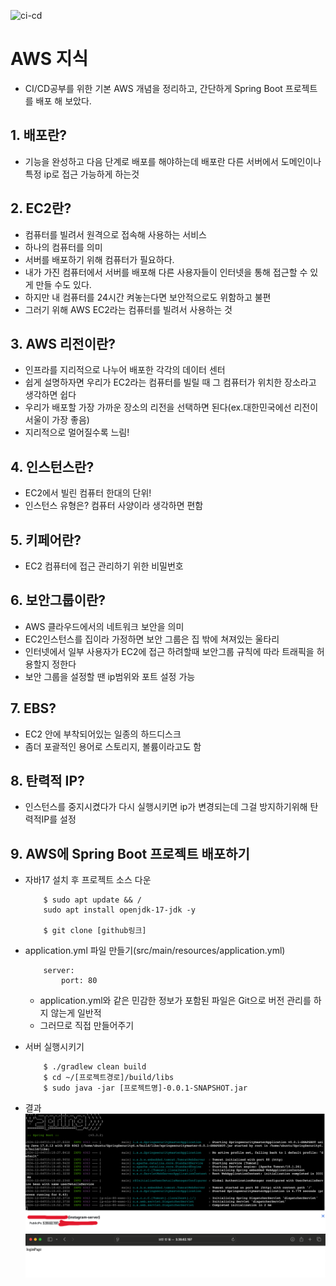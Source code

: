 ![ci-cd](https://github.com/user-attachments/assets/20f71753-d6da-457e-8dab-62bb79cb998e)

# AWS 지식
- CI/CD공부를 위한 기본 AWS 개념을 정리하고, 간단하게 Spring Boot 프로젝트를 배포 해 보았다.

## 1. 배포란?
- 기능을 완성하고 다음 단계로 배포를 해야하는데 배포란 다른 서버에서 도메인이나 특정 ip로 접근 가능하게 하는것

## 2. EC2란?
- 컴퓨터를 빌려서 원격으로 접속해 사용하는 서비스
- 하나의 컴퓨터를 의미 
- 서버를 배포하기 위해 컴퓨터가 필요하다.
- 내가 가진 컴퓨터에서 서버를 배포해 다른 사용자들이 인터넷을 통해 접근할 수 있게 만들 수도 있다.
- 하지만 내 컴퓨터를 24시간 켜놓는다면 보안적으로도 위함하고 불편
- 그러기 위해 AWS EC2라는 컴퓨터를 빌려서 사용하는 것

## 3. AWS 리전이란?
- 인프라를 지리적으로 나누어 배포한 각각의 데이터 센터
- 쉽게 설명하자면 우리가 EC2라는 컴퓨터를 빌릴 때 그 컴퓨터가 위치한 장소라고 생각하면 쉽다
- 우리가 배포할 가장 가까운 장소의 리전을 선택하면 된다(ex.대한민국에선 리전이 서울이 가장 좋음)
- 지리적으로 멀어질수록 느림!

## 4. 인스턴스란?
- EC2에서 빌린 컴퓨터 한대의 단위!
- 인스턴스 유형은? 컴퓨터 사양이라 생각하면 편함

## 5. 키페어란?
- EC2 컴퓨터에 접근 관리하기 위한 비밀번호

## 6. 보안그룹이란?
- AWS 클라우드에서의 네트워크 보안을 의미
- EC2인스턴스를 집이라 가정하면 보안 그룹은 집 밖에 쳐져있는 울타리
- 인터넷에서 일부 사용자가 EC2에 접근 하려할때 보안그룹 규칙에 따라 트래픽을 허용할지 정한다
- 보안 그룹을 설정할 땐 ip범위와 포트 설정 가능

## 7. EBS?
- EC2 안에 부착되어있는 일종의 하드디스크
- 좀더 포괄적인 용어로 스토리지, 볼륨이라고도 함

## 8. 탄력적 IP?
- 인스턴스를 중지시켰다가 다시 실행시키면 ip가 변경되는데 그걸 방지하기위해 탄력적IP를 설정

## 9. AWS에 Spring Boot 프로젝트 배포하기
- 자바17 설치 후 프로젝트 소스 다운
    ```
        $ sudo apt update && / 
        sudo apt install openjdk-17-jdk -y

        $ git clone [github링크]
    ```
- application.yml 파일 만들기(src/main/resources/application.yml)
    ```
        server:
            port: 80
    ```
    - application.yml와 같은 민감한 정보가 포함된 파일은 Git으로 버전 관리를 하지 않는게 일반적
    - 그러므로 직접 만들어주기

- 서버 실행시키기
    ```
        $ ./gradlew clean build
        $ cd ~/[프로젝트경로]/build/libs
        $ sudo java -jar [프로젝트명]-0.0.1-SNAPSHOT.jar
    ```

- 결과
    ![alt text](<img/AWS배포 결과-1.png>) 
    ![alt text](<img/AWS배포 결과-2.png>)